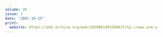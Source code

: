 ```yaml
---
volume: 20
issue: 3
date: "2001-10-25"
print:
  website: https://web.archive.org/web/20100614015806/http://www.acm.uiuc.edu/banks/20/3/
---
```

